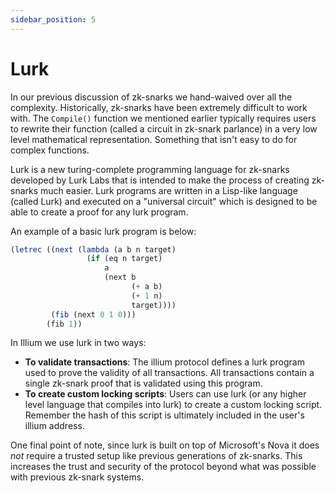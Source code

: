 ```yaml
---
sidebar_position: 5
---
```


# Lurk

In our previous discussion of zk-snarks we hand-waived over all the complexity. Historically, zk-snarks have been
extremely difficult to work with. The `Compile()` function we mentioned earlier typically requires users to rewrite
their function (called a circuit in zk-snark parlance) in a very low level mathematical representation. 
Something that isn't easy to do for complex functions.

Lurk is a new turing-complete programming language for zk-snarks developed by Lurk Labs that is intended to make 
the process of creating zk-snarks much easier. Lurk programs are written in a Lisp-like language (called Lurk) and 
executed on a "universal circuit" which is designed to be able to create a proof for any lurk program.

An example of a basic lurk program is below:
```javascript
(letrec ((next (lambda (a b n target)
                 (if (eq n target)
                     a
                     (next b
                           (+ a b)
                           (+ 1 n)
                           target))))
         (fib (next 0 1 0)))
        (fib 1))
```

In Illium we use lurk in two ways:

- **To validate transactions**: The illium protocol defines a lurk program used to prove the validity of all transactions.
All transactions contain a single zk-snark proof that is validated using this program.
- **To create custom locking scripts**: Users can use lurk (or any higher level language that compiles into lurk) to
create a custom locking script. Remember the hash of this script is ultimately included in the user's illium address.

One final point of note, since lurk is built on top of Microsoft's Nova it does *not* require a trusted setup like 
previous generations of zk-snarks. This increases the trust and security of the protocol beyond what was possible with previous
zk-snark systems.